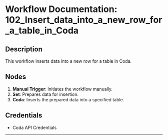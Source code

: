 # Workflow Documentation: 102_Insert_data_into_a_new_row_for_a_table_in_Coda

## Description
This workflow inserts data into a new row for a table in Coda.

## Nodes
1. **Manual Trigger**: Initiates the workflow manually.
2. **Set**: Prepares data for insertion.
3. **Coda**: Inserts the prepared data into a specified table.

## Credentials
- Coda API Credentials

---
